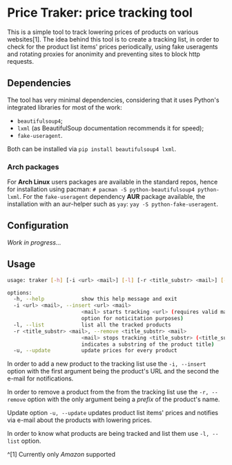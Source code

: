 # Price Traker: price tracking tool
This is a simple tool to track lowering prices of products on various
websites[1].
The idea behind this tool is to create a tracking list, in order to check for
the product list items' prices periodically, using fake useragents and rotating
proxies for anonimity and preventing sites to block http requests.

## Dependencies
The tool has very minimal dependencies, considering that it uses Python's
integrated libraries for most of the work:
- `beautifulsoup4`;
- `lxml` (as BeautifulSoup documentation recommends it for speed);
- `fake-useragent`.

Both can be installed via `pip install beautifulsoup4 lxml`.

### Arch packages
For **Arch Linux** users packages are available in the standard repos, hence
for installation using pacman: `# pacman -S python-beautifulsoup4 python-lxml`.
For the `fake-useragent` dependency **AUR** package available, the installation
with an aur-helper such as `yay`: `yay -S python-fake-useragent`.

## Configuration
_Work in progress..._

## Usage
```sh
usage: traker [-h] [-i <url> <mail>] [-l] [-r <title_substr> <mail>] [-u]

options:
  -h, --help            show this help message and exit
  -i <url> <mail>, --insert <url> <mail>
                        <mail> starts tracking <url> (requires valid mail
                        option for noticitation purposes)
  -l, --list            list all the tracked products
  -r <title_substr> <mail>, --remove <title_substr> <mail>
                        <mail> stops tracking <title_substr> (<title_substr>
                        indicates a substring of the product title)
  -u, --update          update prices for every product
```

In order to add a new product to the tracking list use the `-i, --insert`
option with the first argument being the product's URL and the second the
e-mail for notifications.

In order to remove a product from the from the tracking list use the `-r,
--remove` option with the only argument being a _prefix_ of the product's
name.

Update option `-u, --update` updates product list items' prices and notifies
via e-mail about the products with lowering prices.

In order to know what products are being tracked and list them use `-l, --list`
option.

^[1] Currently only _Amazon_ supported
